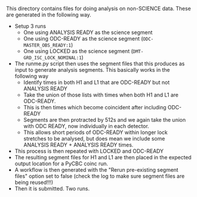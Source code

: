 This directory contains files for doing analysis on non-SCIENCE data.
These are generated in the following way.

 * Setup 3 runs
   * One using ANALYSIS READY as the science segment
   * One using ODC-READY as the science segment (`ODC-MASTER_OBS_READY:1`)
   * One using LOCKED as the science segment (`DMT-GRD_ISC_LOCK_NOMINAL:1`)
 * The runme.py script then uses the segment files that this produces as input to generate analysis segments. This basically works in the following way
   * Identify times in both H1 and L1 that are ODC-READY but not ANALYSIS READY
   * Take the union of those lists with times when both H1 and L1 are ODC-READY.
   * This is then times which become coincident after including ODC-READY
   * Segments are then protracted by 512s and we again take the union with ODC READY, now individually in each detector.
   * This allows short periods of ODC-READY within longer lock stretches to be analysed, but does mean we include some ANALYSIS READY + ANALYSIS READY times.
 * This process is then repeated with LOCKED and ODC-READY
 * The resulting segment files for H1 and L1 are then placed in the expected output location for a PyCBC coinc run.
 * A workflow is then generated with the "Rerun pre-existing segment files" option set to false (check the log to make sure segment files are being reused!!!)
 * Then it is submitted. Two runs.
